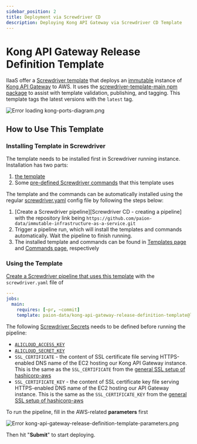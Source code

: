 ```yaml
---
sidebar_position: 2
title: Deployment via Screwdriver CD
description: Deploying Kong API Gateway via Screwdriver CD Template
---
```


[//]: # (Copyright 2024 Paion Data)

[//]: # (Licensed under the Apache License, Version 2.0 &#40;the "License"&#41;;)
[//]: # (you may not use this file except in compliance with the License.)
[//]: # (You may obtain a copy of the License at)

[//]: # (    http://www.apache.org/licenses/LICENSE-2.0)

[//]: # (Unless required by applicable law or agreed to in writing, software)
[//]: # (distributed under the License is distributed on an "AS IS" BASIS,)
[//]: # (WITHOUT WARRANTIES OR CONDITIONS OF ANY KIND, either express or implied.)
[//]: # (See the License for the specific language governing permissions and)
[//]: # (limitations under the License.)

Kong API Gateway Release Definition Template
============================================

IIaaS offer a [Screwdriver template][Screwdriver CD template] that deploys an [immutable][Immutable Infrastructure]
instance of [Kong API Gateway] to AWS. It uses the [screwdriver-template-main npm package] to assist with template
validation, publishing, and tagging. This template tags the latest versions with the `latest` tag.

![Error loading kong-ports-diagram.png](img/kong-ports-diagram.png)

How to Use This Template
------------------------

### Installing Template in Screwdriver

The template needs to be installed first in Screwdriver running instance. Installation has two parts:

1. [the template](https://github.com/paion-data/immutable-infrastructure-as-a-service/tree/master/adaptors/screwdriver-cd/templates/kong-api-gateway-sd-template.yaml)
2. Some [pre-defined Screwdriver commands][Screwdriver CD - commands] that this template uses

The template and the commands can be automatically installed using the regular [screwdriver.yaml] config file by
following the steps below:

1. [Create a Screwdriver pipeline][Screwdriver CD - creating a pipeline] with the repository link being
   `https://github.com/paion-data/immutable-infrastructure-as-a-service.git`
2. Trigger a pipeline run, which will install the templates and commands automatically. Wait the pipeline to finish
   running.
3. The installed template and commands can be found in [Templates page][Screwdriver CD - finding templates] and
   [Commands page][Screwdriver CD - finding commands], respectively

### Using the Template

[Create a Screwdriver pipeline that uses this template][Screwdriver CD - creating pipeline from template] with the
`screwdriver.yaml` file of

```yaml
---
jobs:
  main:
    requires: [~pr, ~commit]
    template: paion-data/kong-api-gateway-release-definition-template@latest
```

The following [Screwdriver Secrets][Screwdriver CD Secrets] needs to be defined before running the pipeline:

- [`ALICLOUD_ACCESS_KEY`](../setup#alicloud)
- [`ALICLOUD_SECRET_KEY`](../setup#alicloud)
- `SSL_CERTIFICATE` - the content of SSL certificate file serving HTTPS-enabled DNS name of the EC2 hosting our Kong
  API Gateway instance. This is the same as the `SSL_CERTIFICATE` from the
  [general SSL setup of hashicorp-aws](../setup#ssl)
- `SSL_CERTIFICATE_KEY` - the content of SSL certificate key file serving HTTPS-enabled DNS name of the EC2 hosting our
  API Gateway instance. This is the same as the `SSL_CERTIFICATE_KEY` from the
  [general SSL setup of hashicorp-aws](../setup#ssl)

To run the pipeline, fill in the AWS-related **parameters** first

![Error kong-api-gateway-release-definition-template-parameters.png](img/kong-api-gateway-release-definition-template-parameters.png)

Then hit "**Submit**" to start deploying.

[Immutable Infrastructure]: https://www.hashicorp.com/resources/what-is-mutable-vs-immutable-infrastructure

[Kong API Gateway]: https://docs.konghq.com/

[publishing a template in Screwdriver]: https://paion-data.github.io/screwdriver-cd-guide/user-guide/templates/job-templates#writing-a-screwdriver-yaml-for-your-template-repo

[screwdriver.yaml]: https://github.com/paion-data/immutable-infrastructure-as-a-service/tree/master/screwdriver.yaml
[Screwdriver CD - commands]: https://github.com/paion-data/immutable-infrastructure-as-a-service/tree/master/adaptors/screwdriver-cd/commands
[Screwdriver CD - creating pipeline from template]: https://paion-data.github.io/screwdriver-cd-guide/user-guide/templates/job-templates#using-a-template
[Screwdriver CD - finding templates]: https://paion-data.github.io/screwdriver-cd-guide/user-guide/templates/job-templates#finding-templates
[Screwdriver CD - finding commands]: https://paion-data.github.io/screwdriver-cd-guide/user-guide/commands#finding-commands
[Screwdriver CD Secrets]: https://paion-data.github.io/screwdriver-cd-guide/user-guide/configuration/secrets
[Screwdriver CD template]: https://paion-data.github.io/screwdriver-cd-guide/user-guide/templates/job-templates
[screwdriver-template-main npm package]: https://github.com/screwdriver-cd/template-main
